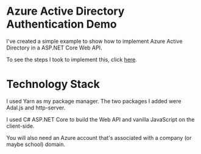 # Azure Active Directory Authentication Demo

I've created a simple example to show how to implement Azure Active Directory in a ASP.NET Core Web API.

To see the steps I took to implement this, click [here](https://blogs.perficientdigital.com/2019/07/10/securing-your-web-api-using-azure-active-directory/).

# Technology Stack

I used Yarn as my package manager. The two packages I added were Adal.js and http-server.

I used C# ASP.NET Core to build the Web API and vanilla JavaScript on the client-side.

You will also need an Azure account that's associated with a company (or maybe school) domain.
